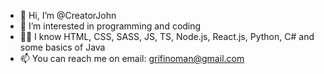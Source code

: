 - 👋 Hi, I’m @CreatorJohn
- 👀 I’m interested in programming and coding
- 👨‍💻 I know HTML, CSS, SASS, JS, TS, Node.js, React.js, Python, C# and some basics of Java
- 📫 You can reach me on email: grifinoman@gmail.com

<!---
CreatorJohn/CreatorJohn is a ✨ special ✨ repository because its `README.md` (this file) appears on your GitHub profile.
You can click the Preview link to take a look at your changes.
--->
